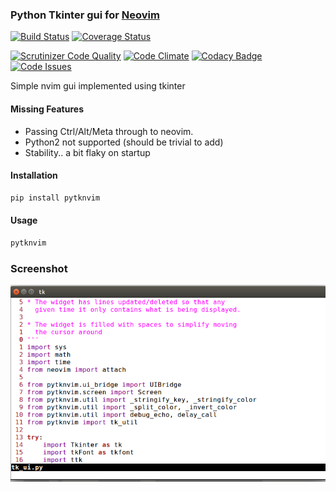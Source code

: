 
### Python Tkinter gui for [Neovim](https://github.com/neovim/neovim)

[![Build Status](https://travis-ci.org/timeyyy/pytknvim.svg?branch=master)](https://travis-ci.org/timeyyy/pytknvim)
[![Coverage Status](https://coveralls.io/repos/github/timeyyy/pytknvim/badge.svg?branch=master)](https://coveralls.io/github/timeyyy/pytknvim?branch=master)

[![Scrutinizer Code Quality](https://scrutinizer-ci.com/g/timeyyy/pytknvim/badges/quality-score.png?b=master)](https://scrutinizer-ci.com/g/timeyyy/pytknvim/?branch=master)
[![Code Climate](https://codeclimate.com/github/timeyyy/pytknvim/badges/gpa.svg)](https://codeclimate.com/github/timeyyy/pytknvim)
[![Codacy Badge](https://api.codacy.com/project/badge/Grade/9834369c3abe49fdaa4eebcc7239d17d)](https://www.codacy.com/app/timeyyy\_da\_man/pytknvim?utm\_source=github.com&amp;utm\_medium=referral&amp;utm\_content=timeyyy/pytknvim&amp;utm\_campaign=Badge\_Grade)
[![Code Issues](https://www.quantifiedcode.com/api/v1/project/6c355ec860204274b165a15393aadacf/badge.svg)](https://www.quantifiedcode.com/app/project/6c355ec860204274b165a15393aadacf)

Simple nvim gui implemented using tkinter

#### Missing Features

- Passing Ctrl/Alt/Meta through to neovim.
- Python2 not supported (should be trivial to add)
- Stability.. a bit flaky on startup

#### Installation

```sh
pip install pytknvim
```

#### Usage

```sh
pytknvim
```

### Screenshot

![DEMO](demo.png?raw=true)
